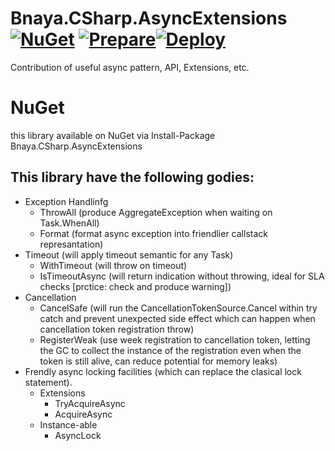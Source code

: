# Bnaya.CSharp.AsyncExtensions [![NuGet](https://img.shields.io/nuget/v/Bnaya.CSharp.AsyncExtensions.svg)](https://www.nuget.org/packages/Bnaya.CSharp.AsyncExtensions/)  [![Prepare](https://github.com/weknow-network/Bnaya.CSharp.AsyncExtensions/actions/workflows/prepare-nuget.yml/badge.svg)](https://github.com/weknow-network/Bnaya.CSharp.AsyncExtensions/actions/workflows/prepare-nuget.yml)[![Deploy](https://github.com/weknow-network/Bnaya.CSharp.AsyncExtensions/actions/workflows/build-publish.yml/badge.svg)](https://github.com/weknow-network/Bnaya.CSharp.AsyncExtensions/actions/workflows/build-publish.yml)
Contribution of useful async pattern, API, Extensions, etc.

# NuGet
this library available on NuGet via
Install-Package Bnaya.CSharp.AsyncExtensions

## This library have the following godies:
* Exception Handlinfg
  * ThrowAll (produce AggregateException when waiting on Task.WhenAll)
  * Format (format async exception into friendlier callstack represantation)
* Timeout (will apply timeout semantic for any Task)
  * WithTimeout (will throw on timeout)
  * IsTimeoutAsync (will return indication without throwing, ideal for SLA checks [prctice: check and produce warning])
* Cancellation
  * CancelSafe (will run the CancellationTokenSource.Cancel within try catch and prevent unexpected side effect which can happen when cancellation token registration throw)
  * RegisterWeak (use week registration to cancellation token, letting the GC to collect the instance of the registration even when the token is still alive, can reduce potential for memory leaks)
* Frendly async locking facilities (which can replace the clasical lock statement).
  * Extensions
    * TryAcquireAsync
    * AcquireAsync
  * Instance-able
    * AsyncLock 


